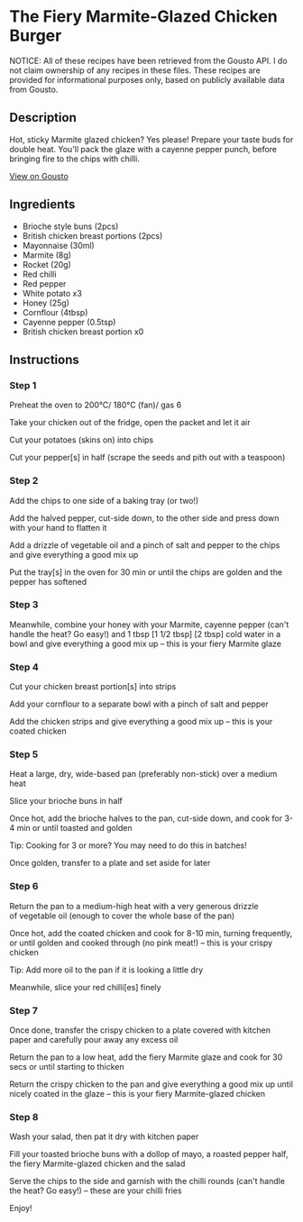 # The Fiery Marmite-Glazed Chicken Burger

NOTICE: All of these recipes have been retrieved from the Gousto API. I do not claim ownership of any recipes in these files. These recipes are provided for informational purposes only, based on publicly available data from Gousto.

## Description

Hot, sticky Marmite glazed chicken? Yes please! Prepare your taste buds for double heat. You'll pack the glaze with a cayenne pepper punch, before bringing fire to the chips with chilli. 

[View on Gousto](https://www.gousto.co.uk/recipes/cookbook/the-fiery-marmite-glazed-chicken-burger)

## Ingredients

- Brioche style buns (2pcs)
- British chicken breast portions (2pcs)
- Mayonnaise (30ml)
- Marmite (8g)
- Rocket (20g)
- Red chilli
- Red pepper
- White potato x3
- Honey (25g)
- Cornflour (4tbsp)
- Cayenne pepper (0.5tsp)
- British chicken breast portion x0

## Instructions


### Step 1

Preheat the oven to 200°C/ 180°C (fan)/ gas 6

Take your chicken out of the fridge, open the packet and let it air

Cut your potatoes (skins on) into chips

Cut your pepper[s] in half (scrape the seeds and pith out with a teaspoon)


### Step 2

Add the chips to one side of a baking tray (or two!)

Add the halved pepper, cut-side down, to the other side and press down with your hand to flatten it

Add a drizzle of vegetable oil and a pinch of salt and pepper to the chips and give everything a good mix up

Put the tray[s] in the oven for 30 min or until the chips are golden and the pepper has softened


### Step 3

Meanwhile, combine your honey with your Marmite, cayenne pepper (can't handle the heat? Go easy!) and 1 tbsp <span class="text-purple">[1 1/2 tbsp</span>] <span class="text-danger">[2 tbsp]</span> cold water in a bowl and give everything a good mix up – this is your fiery Marmite glaze


### Step 4

Cut your chicken breast portion[s] into strips

Add your cornflour to a separate bowl with a pinch of salt and pepper

Add the chicken strips and give everything a good mix up – this is your coated chicken


### Step 5

Heat a large, dry, wide-based pan (preferably non-stick) over a medium heat

Slice your brioche buns in half

Once hot, add the brioche halves to the pan, cut-side down, and cook for 3-4 min or until toasted and golden

Tip: Cooking for 3 or more? You may need to do this in batches!

Once golden, transfer to a plate and set aside for later


### Step 6

Return the pan to a medium-high heat with a very generous drizzle of vegetable oil (enough to cover the whole base of the pan)

Once hot, add the coated chicken and cook for 8-10 min, turning frequently, or until golden and cooked through (no pink meat!) – this is your crispy chicken

Tip: Add more oil to the pan if it is looking a little dry

Meanwhile, slice your red chilli[es] finely


### Step 7

Once done, transfer the crispy chicken to a plate covered with kitchen paper and carefully pour away any excess oil

Return the pan to a low heat, add the fiery Marmite glaze and cook for 30 secs or until starting to thicken

Return the crispy chicken to the pan and give everything a good mix up until nicely coated in the glaze – this is your fiery Marmite-glazed chicken

### Step 8

Wash your salad, then pat it dry with kitchen paper

Fill your toasted brioche buns with a dollop of mayo, a roasted pepper half, the fiery Marmite-glazed chicken and the salad

Serve the chips to the side and garnish with the chilli rounds (can't handle the heat? Go easy!) – these are your chilli fries

Enjoy!

